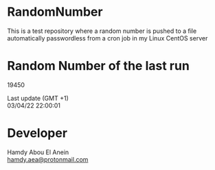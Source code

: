 # RandomNumber    
This is a test repository where a random number is pushed to a file automatically passwordless from a cron job in my Linux CentOS server    
# Random Number of the last run   
19450
      
Last update (GMT +1)    
03/04/22 22:00:01
# Developer    
Hamdy Abou El Anein   
hamdy.aea@protonmail.com
